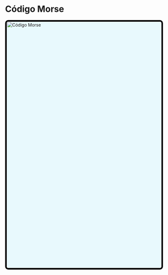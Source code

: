 # Código Morse

<img src="https://upload.wikimedia.org/wikipedia/commons/b/b5/International_Morse_Code.svg" alt="Código Morse" style="width:50rem; background-color: #E8F9FD; border-radius: 10px; border: 5px black solid;
"/>
